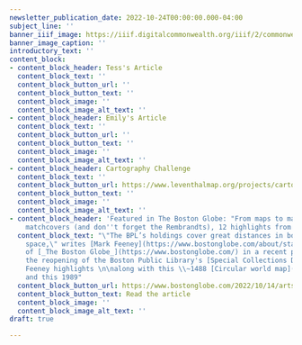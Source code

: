 ```yaml
---
newsletter_publication_date: 2022-10-24T00:00:00.000-04:00
subject_line: ''
banner_iiif_image: https://iiif.digitalcommonwealth.org/iiif/2/commonwealth:3f463526x/1023,1013,3223,999/1200,/0/default.jpg
banner_image_caption: ''
introductory_text: ''
content_block:
- content_block_header: Tess's Article
  content_block_text: ''
  content_block_button_url: ''
  content_block_button_text: ''
  content_block_image: ''
  content_block_image_alt_text: ''
- content_block_header: Emily's Article
  content_block_text: ''
  content_block_button_url: ''
  content_block_button_text: ''
  content_block_image: ''
  content_block_image_alt_text: ''
- content_block_header: Cartography Challenge
  content_block_text: ''
  content_block_button_url: https://www.leventhalmap.org/projects/cartography-challenge/
  content_block_button_text: ''
  content_block_image: ''
  content_block_image_alt_text: ''
- content_block_header: 'Featured in The Boston Globe: "From maps to manuscripts to
    matchcovers (and don''t forget the Rembrandts), 12 highlights from the BPL"'
  content_block_text: "\"The BPL’s holdings cover great distances in both time and
    space,\" writes [Mark Feeney](https://www.bostonglobe.com/about/staff-list/staff/mark-feeney/?p1=Article_Byline)
    of [_The Boston Globe_](https://www.bostonglobe.com/) in a recent piece celebrating
    the reopening of the Boston Public Library's [Special Collections Department](https://www.bpl.org/special-collections/).
    Feeney highlights \n\nalong with this \\~1488 [Circular world map](https://collections.leventhalmap.org/search/commonwealth:q524n5934)
    and this 1989"
  content_block_button_url: https://www.bostonglobe.com/2022/10/14/arts/maps-manuscripts-matchcovers-dont-forget-rembrandts-12-highlights-bpl/
  content_block_button_text: Read the article
  content_block_image: ''
  content_block_image_alt_text: ''
draft: true

---
```

